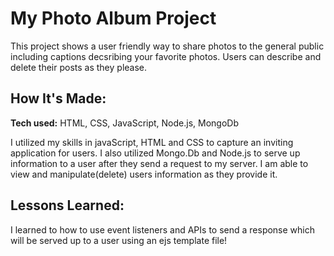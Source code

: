 
# My Photo Album Project
This project shows a user friendly way to share photos to the general public including captions decsribing your favorite photos. Users can describe and delete their posts as they please.
<!-- ![alt tag](readme.PNG) -->

## How It's Made:

**Tech used:** HTML, CSS, JavaScript, Node.js, MongoDb

I utilized my skills in javaScript, HTML and CSS to capture an inviting application for users. I also utilized Mongo.Db and Node.js to serve up information to a user after they send a request to my server. I am able to view and manipulate(delete) users information as they provide it.

## Lessons Learned:
I learned to how to use event listeners and APIs to send a response which will be served up to a user using an ejs template file!